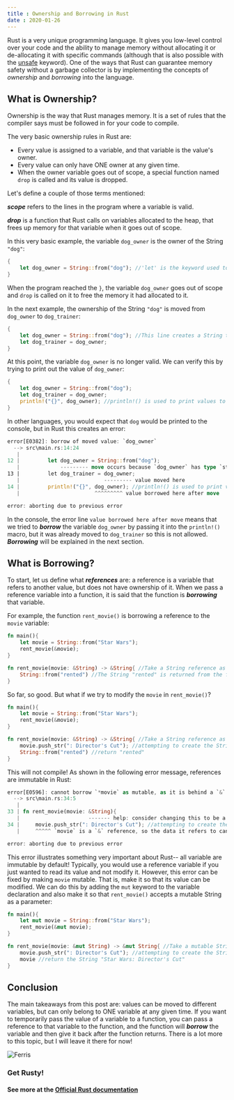 ```yaml
---
title : Ownership and Borrowing in Rust
date : 2020-01-26
---
```



Rust is a very unique programming language. It gives you low-level control over your code and the ability to manage 
memory without allocating it or de-allocating it with specific commands (although that is also possible with the 
[unsafe](https://doc.rust-lang.org/book/ch19-01-unsafe-rust.html?highlight=unsafe#unsafe-rust)
keyword). One of the ways that Rust can guarantee memory safety without a garbage collector is by implementing the 
concepts of *ownership* and *borrowing* into the language.

<!-- more -->
## What is Ownership?

Ownership is the way that Rust manages memory. It is a set of rules that the compiler says must be followed in for your 
code to compile.

The very basic ownership rules in Rust are:
* Every value is assigned to a variable, and that variable is the value's owner.
* Every value can only have ONE owner at any given time.
* When the owner variable goes out of scope, a special function named `drop` is called and its value is dropped.

Let's define a couple of those terms mentioned:

**_scope_** refers to the lines in the program where a variable is valid.

**_drop_** is a function that Rust calls on variables allocated to the heap, that frees up memory for that variable when 
it goes out of scope. 

In this very basic example, the variable `dog_owner` is the owner of the String `"dog"`:
 
```rust
{
    let dog_owner = String::from("dog"); //'let' is the keyword used to declare variables in Rust
}
```

When the program reached the `}`, the variable `dog_owner` goes out of scope and `drop` is called on it to free the memory 
it had allocated to it.  

In the next example, the ownership of the String `"dog"` is moved from `dog_owner` to `dog_trainer`: 

```rust
{
    let dog_owner = String::from("dog"); //This line creates a String type from the string primitive "dog"
    let dog_trainer = dog_owner;
}
```

At this point, the variable `dog_owner` is no longer valid. We can verify this by trying to print out the value of 
`dog_owner`: 

```rust
{
    let dog_owner = String::from("dog");
    let dog_trainer = dog_owner;
    println!("{}", dog_owner); //println!() is used to print values to the system output
}
```

In other languages, you would expect that `dog` would be printed to the console, but in Rust this creates an error:
```rust
error[E0382]: borrow of moved value: `dog_owner`
  --> src\main.rs:14:24
   |
12 |         let dog_owner = String::from("dog");
   |             --------- move occurs because `dog_owner` has type `std::string::String`, which does not implement the `Copy` trait
13 |         let dog_trainer = dog_owner;
   |                           --------- value moved here
14 |         println!("{}", dog_owner); //println!() is used to print values to the system output
   |                        ^^^^^^^^^ value borrowed here after move

error: aborting due to previous error
```

In the console, the error line `value borrowed here after move` means that we tried to **_borrow_** the variable 
`dog_owner` by passing it into the `println!()` macro, but it was already moved to `dog_trainer` so this is not allowed. 
**_Borrowing_** will be explained in the next section.

## What is Borrowing?

To start, let us define what **_references_** are: a reference is a variable that refers to another value, but does not 
have ownership of it. When we pass a reference variable into a function, it is said that the function is **_borrowing_** 
that variable.

For example, the function `rent_movie()` is borrowing a reference to the `movie` variable:

```rust
fn main(){
    let movie = String::from("Star Wars");
    rent_movie(&movie);
}

fn rent_movie(movie: &String) -> &String{ //Take a String reference as a parameter, and return a String reference
    String::from("rented") //The String "rented" is returned from the function. 
}
```

So far, so good. But what if we try to modify the `movie` in `rent_movie()`?

```rust
fn main(){
    let movie = String::from("Star Wars");
    rent_movie(&movie);
}

fn rent_movie(movie: &String) -> &String{ //Take a String reference as a parameter, and return a String reference
    movie.push_str(": Director's Cut"); //attempting to create the String "Star Wars: Director's Cut"
    String::from("rented") //return "rented" 
}
```

This will not compile! As shown in the following error message, references are immutable in Rust:

```rust
error[E0596]: cannot borrow `*movie` as mutable, as it is behind a `&` reference
  --> src\main.rs:34:5
   |
33 | fn rent_movie(movie: &String){
   |                      ------- help: consider changing this to be a mutable reference: `&mut std::string::String`
34 |     movie.push_str(": Director's Cut"); //attempting to create the String "Star Wars: Director's Cut"
   |     ^^^^^ `movie` is a `&` reference, so the data it refers to cannot be borrowed as mutable

error: aborting due to previous error
```

This error illustrates something very important about Rust-- all variable are immutable by default! Typically, you would use a reference variable if you just wanted to read its value and not modify it.
However, this error can be fixed by making `movie` mutable. That is, make it so that its value can be modified. We can do this by adding the `mut` 
keyword to the variable declaration and also make it so that `rent_movie()` accepts a mutable String as a parameter:

```rust
fn main(){
    let mut movie = String::from("Star Wars");
    rent_movie(&mut movie);
}

fn rent_movie(movie: &mut String) -> &mut String{ //Take a mutable String reference as a parameter, and return a mutable String reference
    movie.push_str(": Director's Cut"); //attempting to create the String "Star Wars: Director's Cut"
    movie //return the String "Star Wars: Director's Cut"
}
```

## Conclusion

The main takeaways from this post are: values can be moved to different variables, but can only belong to ONE
 variable at any given time. If you want to temporarily pass the value of a variable to a function, you can pass a reference 
 to that variable to the function, and the function will **_borrow_** the variable and then give it back after the function 
returns. There is a lot more to this topic, but I will leave it there for now!

![Ferris](https://www.rustacean.net/assets/rustacean-orig-noshadow.png "Ferris the crab")

### Get Rusty!

#### See more at the [Official Rust documentation](https://doc.rust-lang.org/book/ch04-00-understanding-ownership.html)